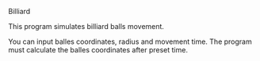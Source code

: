 Billiard

This program simulates billiard balls movement.

You can input balles coordinates, radius and movement time.
The program must calculate the balles coordinates after preset time.
